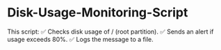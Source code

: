 # Disk-Usage-Monitoring-Script

This script:
✅ Checks disk usage of / (root partition).
✅ Sends an alert if usage exceeds 80%.
✅ Logs the message to a file.

